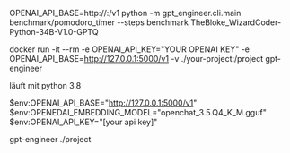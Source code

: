 OPENAI_API_BASE=http://<host>:<port>/v1 python -m gpt_engineer.cli.main benchmark/pomodoro_timer --steps benchmark TheBloke_WizardCoder-Python-34B-V1.0-GPTQ



docker run -it --rm -e OPENAI_API_KEY="YOUR OPENAI KEY" -e OPENAI_API_BASE=http://127.0.0.1:5000/v1 -v ./your-project:/project gpt-engineer

läuft mit python 3.8


$env:OPENAI_API_BASE="http://127.0.0.1:5000/v1"
$env:OPENEDAI_EMBEDDING_MODEL="openchat_3.5.Q4_K_M.gguf"
$env:OPENAI_API_KEY="[your api key]"

gpt-engineer ./project
